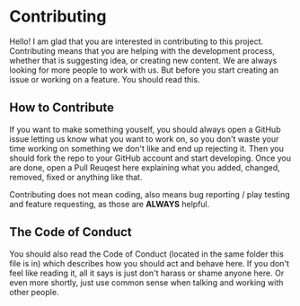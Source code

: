 # Contributing
Hello! I am glad that you are interested in contributing to this project. Contributing means that you are helping with the development process, whether that is suggesting idea, or creating new content.
We are always looking for more people to work with us. But before you start creating an issue or working on a feature. You should read this.

## How to Contribute
If you want to make something youself, you should always open a GitHub issue letting us know what you want to work on, so you don't waste your time working on something we don't like and end up rejecting it.
Then you should fork the repo to your GitHub account and start developing. Once you are done, open a Pull Reuqest here explaining what you added, changed, removed, fixed or anything like that.

Contributing does not mean coding, also means bug reporting / play testing and feature requesting, as those are **ALWAYS** helpful.

## The Code of Conduct
You should also read the Code of Conduct (located in the same folder this file is in) which describes how you should act and behave here. If you don't feel like reading it, all it says is just don't harass or shame anyone here. Or even more shortly, just use common sense when talking and working with other people.
